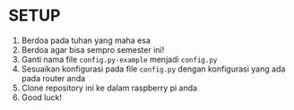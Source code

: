 # SETUP

1. Berdoa pada tuhan yang maha esa
2. Berdoa agar bisa sempro semester ini!
3. Ganti nama file `config.py-example` menjadi `config.py`
4. Sesuaikan konfigurasi pada file `config.py` dengan konfigurasi yang ada pada router anda
5. Clone repository ini ke dalam raspberry pi anda
6. Good luck!
